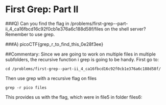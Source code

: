 # First Grep: Part II

###Q) Can you find the flag in /problems/first-grep--part-ii_4_ca16fbcd16c92f0cb1e376a6c188d58f/files on the shell server? Remember to use grep.

###A) picoCTF{grep_r_to_find_this_0e28f3ee}

##Commentary:
Since we are going to work on multiple files in multiple subfolders, the recursive function i grep is going to be handy.
First go to:
```
cd /problems/first-grep--part-ii_4_ca16fbcd16c92f0cb1e376a6c188d58f/
```
Then use grep with a recursive flag on files
```
grep -r pico files
```

This provides us with the flag, which were in file5 in folder files6:
